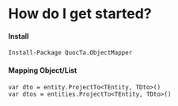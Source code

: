 # How do I get started?
#### Install
    Install-Package QuocTa.ObjectMapper

#### Mapping Object/List
    var dto = entity.ProjectTo<TEntity, TDto>()
    var dtos = entities.ProjectTo<TEntity, TDto>()